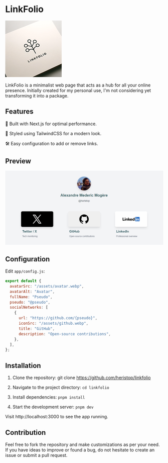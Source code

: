 # LinkFolio

![Logo](/docs/linkfolio_180.png)

LinkFolio is a minimalist web page that acts as a hub for all your online presence. Initially created for my personal use, I'm not considering yet transforming it into a package.

## Features

🚀 Built with Next.js for optimal performance.

💅 Styled using TailwindCSS for a modern look.

🛠️ Easy configuration to add or remove links.

## Preview

![Preview](/docs/preview.png)

## Configuration

Edit `app/config.js`:

```js
export default {
  avatarSrc: "/assets/avatar.webp",
  avatarAlt: "Avatar",
  fullName: "Pseudo",
  pseudo: "@pseudo",
  socialNetworks: [
    {
      url: "https://github.com/{pseudo}",
      iconSrc: "/assets/github.webp",
      title: "GitHub",
      description: "Open-source contributions",
    },
  ],
};
```

## Installation

1. Clone the repository: git clone https://github.com/heristop/linkfolio

2. Navigate to the project directory: `cd linkfolio`

3. Install dependencies: `pnpm install`

4. Start the development server: `pnpm dev`

Visit http://localhost:3000 to see the app running.

## Contribution

Feel free to fork the repository and make customizations as per your need. If you have ideas to improve or found a bug, do not hesitate to create an issue or submit a pull request.
